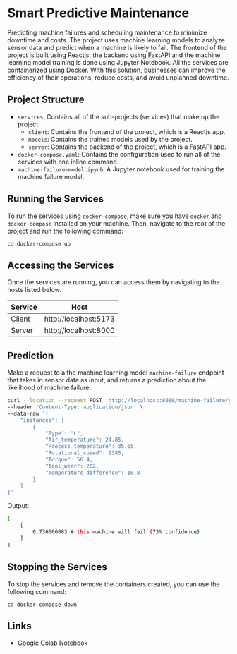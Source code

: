 # Smart Predictive Maintenance

Predicting machine failures and scheduling maintenance to minimize downtime and costs. The project uses machine learning models to analyze sensor data and predict when a machine is likely to fail. The frontend of the project is built using Reactjs, the backend using FastAPI and the machine learning model training is done using Jupyter Notebook. All the services are containerized using Docker. With this solution, businesses can improve the efficiency of their operations, reduce costs, and avoid unplanned downtime.

## Project Structure

- `services`: Contains all of the sub-projects (services) that make up the project.
  - `client`: Contains the frontend of the project, which is a Reactjs app.
  - `models`: Contains the trained models used by the project.
  - `server`: Contains the backend of the project, which is a FastAPI app.
- `docker-compose.yaml`: Contains the configuration used to run all of the services with one inline command.
- `machine-failure-model.ipynb`: A Jupyter notebook used for training the machine failure model.

## Running the Services

To run the services using `docker-compose`, make sure you have `docker` and `docker-compose` installed on your machine. Then, navigate to the root of the project and run the following command:

```
cd docker-compose up
```

## Accessing the Services

Once the services are running, you can access them by navigating to the hosts listed below.

| Service | Host                  |
| ------- | --------------------- |
| Client  | http://localhost:5173 |
| Server  | http://localhost:8000 |

## Prediction

Make a request to a the machine learning model `machine-failure` endpoint that takes in sensor data as input, and returns a prediction about the likelihood of machine failure.

```bash
curl --location --request POST 'http://localhost:8000/machine-failure/predict' \
--header 'Content-Type: application/json' \
--data-raw '{
    "instances": [
        {
            "Type": "L",
            "Air_temperature": 24.85,
            "Process_temperature": 35.65,
            "Rotational_speed": 1385,
            "Torque": 56.4,
            "Tool_wear": 202,
            "Temperature_difference": 10.8
        }
    ]
}'
```

Output:

```bash
[
    [
        0.736666083 # this machine will fail (73% confidence)
    ]
]
```

## Stopping the Services

To stop the services and remove the containers created, you can use the following command:

```
cd docker-compose down
```

## Links

- [Google Colab Notebook](https://colab.research.google.com/drive/1USiqZ2b8EhBezCuTjfOLUL5mzrDuZugx)
